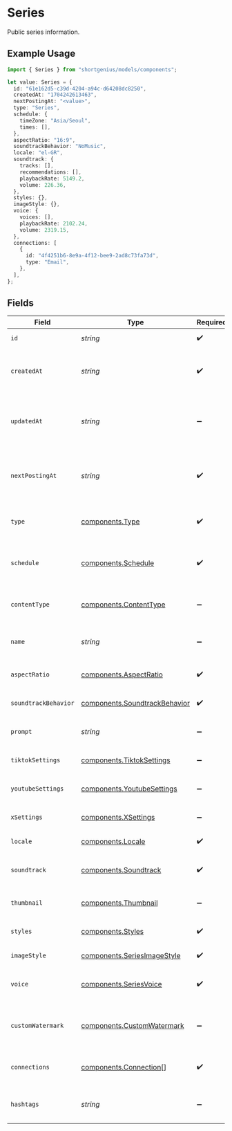 # Series

Public series information.

## Example Usage

```typescript
import { Series } from "shortgenius/models/components";

let value: Series = {
  id: "61e162d5-c39d-4204-a94c-d64208dc8250",
  createdAt: "1704242613463",
  nextPostingAt: "<value>",
  type: "Series",
  schedule: {
    timeZone: "Asia/Seoul",
    times: [],
  },
  aspectRatio: "16:9",
  soundtrackBehavior: "NoMusic",
  locale: "el-GR",
  soundtrack: {
    tracks: [],
    recommendations: [],
    playbackRate: 5149.2,
    volume: 226.36,
  },
  styles: {},
  imageStyle: {},
  voice: {
    voices: [],
    playbackRate: 2102.24,
    volume: 2319.15,
  },
  connections: [
    {
      id: "4f4251b6-8e9a-4f12-bee9-2ad8c73fa73d",
      type: "Email",
    },
  ],
};
```

## Fields

| Field                                                                          | Type                                                                           | Required                                                                       | Description                                                                    |
| ------------------------------------------------------------------------------ | ------------------------------------------------------------------------------ | ------------------------------------------------------------------------------ | ------------------------------------------------------------------------------ |
| `id`                                                                           | *string*                                                                       | :heavy_check_mark:                                                             | Unique ID of the series.                                                       |
| `createdAt`                                                                    | *string*                                                                       | :heavy_check_mark:                                                             | Date and time (ISO 8601) when the series was created.                          |
| `updatedAt`                                                                    | *string*                                                                       | :heavy_minus_sign:                                                             | Date and time (ISO 8601) when the series was last updated.                     |
| `nextPostingAt`                                                                | *string*                                                                       | :heavy_check_mark:                                                             | Date and time (ISO 8601) when the next video will be posted.                   |
| `type`                                                                         | [components.Type](../../models/components/type.md)                             | :heavy_check_mark:                                                             | Type of the series (e.g., automatically generated).                            |
| `schedule`                                                                     | [components.Schedule](../../models/components/schedule.md)                     | :heavy_check_mark:                                                             | The publishing schedule for the video series.                                  |
| `contentType`                                                                  | [components.ContentType](../../models/components/contenttype.md)               | :heavy_minus_sign:                                                             | Indicates the type of content in this series.                                  |
| `name`                                                                         | *string*                                                                       | :heavy_minus_sign:                                                             | User-friendly name for the series.                                             |
| `aspectRatio`                                                                  | [components.AspectRatio](../../models/components/aspectratio.md)               | :heavy_check_mark:                                                             | Aspect ratio of the series videos.                                             |
| `soundtrackBehavior`                                                           | [components.SoundtrackBehavior](../../models/components/soundtrackbehavior.md) | :heavy_check_mark:                                                             | Behavior of the soundtrack.                                                    |
| `prompt`                                                                       | *string*                                                                       | :heavy_minus_sign:                                                             | A custom topic for the series.                                                 |
| `tiktokSettings`                                                               | [components.TiktokSettings](../../models/components/tiktoksettings.md)         | :heavy_minus_sign:                                                             | Settings for the TikTok platform.                                              |
| `youtubeSettings`                                                              | [components.YoutubeSettings](../../models/components/youtubesettings.md)       | :heavy_minus_sign:                                                             | Settings for the YouTube platform.                                             |
| `xSettings`                                                                    | [components.XSettings](../../models/components/xsettings.md)                   | :heavy_minus_sign:                                                             | Settings for the X/Twitter platform.                                           |
| `locale`                                                                       | [components.Locale](../../models/components/locale.md)                         | :heavy_check_mark:                                                             | Locale of the video series.                                                    |
| `soundtrack`                                                                   | [components.Soundtrack](../../models/components/soundtrack.md)                 | :heavy_check_mark:                                                             | Soundtrack configuration for the series.                                       |
| `thumbnail`                                                                    | [components.Thumbnail](../../models/components/thumbnail.md)                   | :heavy_minus_sign:                                                             | Thumbnail for the series.                                                      |
| `styles`                                                                       | [components.Styles](../../models/components/styles.md)                         | :heavy_check_mark:                                                             | Styles for the series videos.                                                  |
| `imageStyle`                                                                   | [components.SeriesImageStyle](../../models/components/seriesimagestyle.md)     | :heavy_check_mark:                                                             | Image style for series.                                                        |
| `voice`                                                                        | [components.SeriesVoice](../../models/components/seriesvoice.md)               | :heavy_check_mark:                                                             | Voice configuration for the series.                                            |
| `customWatermark`                                                              | [components.CustomWatermark](../../models/components/customwatermark.md)       | :heavy_minus_sign:                                                             | Custom watermark for the series (paid plans only).                             |
| `connections`                                                                  | [components.Connection](../../models/components/connection.md)[]               | :heavy_check_mark:                                                             | Publishing connections for the series.                                         |
| `hashtags`                                                                     | *string*                                                                       | :heavy_minus_sign:                                                             | List of custom hashtags for the series.                                        |